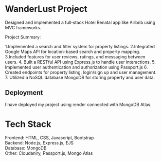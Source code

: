# WanderLust Project


Designed and implemented a full-stack Hotel Renatal app like Airbnb using MVC frameworks.

Project Summary:

1.Implemented a search and filter system for property listings.
2.Integrated Google Maps API for location-based search and property mapping.
3.Included features for user reviews, ratings, and messaging between users.
4. Built a RESTful API using Express.js to handle user interactions.
5. Implemented user authentication and authorization using Passport.js
6. Created endpoints for property listing, login/sign up and user management.
7. Utilized a NoSQL database MongoDB for storing property and user data.

## Deployment

I have deployed my project using render connected with MongoDB Atlas.

# Tech Stack

Frontend: HTML, CSS, Javascript, Bootstrap <br>
Backend: Node.js, Express.js, EJS <br>
Database: MongoDB <br>
Other: Cloudaniry, Passport.js, Mongo Atlas 
